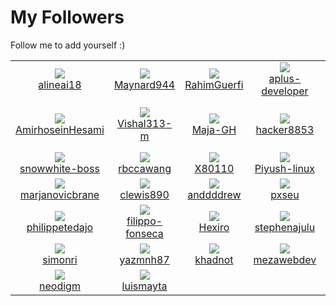 # My Followers
Follow me to add yourself :)
<!--START_SECTION:top-followers-->
<table><tr>
  <td align="center">
    <a href="https://github.com/alineai18">
      <img src="https://avatars.githubusercontent.com/u/93167956?v=4" />
      <br />
      alineai18
    </a> 
  </td>

  <td align="center">
    <a href="https://github.com/Maynard944">
      <img src="https://avatars.githubusercontent.com/u/90311276?v=4" />
      <br />
      Maynard944
    </a> 
  </td>

  <td align="center">
    <a href="https://github.com/RahimGuerfi">
      <img src="https://avatars.githubusercontent.com/u/89612748?v=4" />
      <br />
      RahimGuerfi
    </a> 
  </td>

  <td align="center">
    <a href="https://github.com/aplus-developer">
      <img src="https://avatars.githubusercontent.com/u/89198066?v=4" />
      <br />
      aplus-developer
    </a> 
  </td>

  <td align="center">
    <a href="https://github.com/ksenginew">
      <img src="https://avatars.githubusercontent.com/u/89186091?v=4" />
      <br />
      ksenginew
    </a> 
  </td>

  <td align="center">
    <a href="https://github.com/22940dev">
      <img src="https://avatars.githubusercontent.com/u/88142969?v=4" />
      <br />
      22940dev
    </a> 
  </td></tr>
<tr>
  <td align="center">
    <a href="https://github.com/AmirhoseinHesami">
      <img src="https://avatars.githubusercontent.com/u/86534843?v=4" />
      <br />
      AmirhoseinHesami
    </a> 
  </td>

  <td align="center">
    <a href="https://github.com/Vishal313-m">
      <img src="https://avatars.githubusercontent.com/u/85690685?v=4" />
      <br />
      Vishal313-m
    </a> 
  </td>

  <td align="center">
    <a href="https://github.com/Maja-GH">
      <img src="https://avatars.githubusercontent.com/u/83886841?v=4" />
      <br />
      Maja-GH
    </a> 
  </td>

  <td align="center">
    <a href="https://github.com/hacker8853">
      <img src="https://avatars.githubusercontent.com/u/76920935?v=4" />
      <br />
      hacker8853
    </a> 
  </td>

  <td align="center">
    <a href="https://github.com/Strezless-Musick-Metadata">
      <img src="https://avatars.githubusercontent.com/u/74866389?v=4" />
      <br />
      Strezless-Musick-Metadata
    </a> 
  </td>

  <td align="center">
    <a href="https://github.com/SatinWuker">
      <img src="https://avatars.githubusercontent.com/u/74630829?v=4" />
      <br />
      SatinWuker
    </a> 
  </td></tr>
<tr>
  <td align="center">
    <a href="https://github.com/snowwhite-boss">
      <img src="https://avatars.githubusercontent.com/u/74522790?v=4" />
      <br />
      snowwhite-boss
    </a> 
  </td>

  <td align="center">
    <a href="https://github.com/rbccawang">
      <img src="https://avatars.githubusercontent.com/u/73043927?v=4" />
      <br />
      rbccawang
    </a> 
  </td>

  <td align="center">
    <a href="https://github.com/X80110">
      <img src="https://avatars.githubusercontent.com/u/72877008?v=4" />
      <br />
      X80110
    </a> 
  </td>

  <td align="center">
    <a href="https://github.com/Piyush-linux">
      <img src="https://avatars.githubusercontent.com/u/72852842?v=4" />
      <br />
      Piyush-linux
    </a> 
  </td>

  <td align="center">
    <a href="https://github.com/mdmasrur">
      <img src="https://avatars.githubusercontent.com/u/71648280?v=4" />
      <br />
      mdmasrur
    </a> 
  </td>

  <td align="center">
    <a href="https://github.com/am-miracle">
      <img src="https://avatars.githubusercontent.com/u/67763875?v=4" />
      <br />
      am-miracle
    </a> 
  </td></tr>
<tr>
  <td align="center">
    <a href="https://github.com/marjanovicbrane">
      <img src="https://avatars.githubusercontent.com/u/61464267?v=4" />
      <br />
      marjanovicbrane
    </a> 
  </td>

  <td align="center">
    <a href="https://github.com/clewis890">
      <img src="https://avatars.githubusercontent.com/u/60119523?v=4" />
      <br />
      clewis890
    </a> 
  </td>

  <td align="center">
    <a href="https://github.com/anddddrew">
      <img src="https://avatars.githubusercontent.com/u/59238070?v=4" />
      <br />
      anddddrew
    </a> 
  </td>

  <td align="center">
    <a href="https://github.com/pxseu">
      <img src="https://avatars.githubusercontent.com/u/57842793?v=4" />
      <br />
      pxseu
    </a> 
  </td>

  <td align="center">
    <a href="https://github.com/arjunks2112">
      <img src="https://avatars.githubusercontent.com/u/56349056?v=4" />
      <br />
      arjunks2112
    </a> 
  </td>

  <td align="center">
    <a href="https://github.com/ryihan">
      <img src="https://avatars.githubusercontent.com/u/54474184?v=4" />
      <br />
      ryihan
    </a> 
  </td></tr>
<tr>
  <td align="center">
    <a href="https://github.com/philippetedajo">
      <img src="https://avatars.githubusercontent.com/u/49923201?v=4" />
      <br />
      philippetedajo
    </a> 
  </td>

  <td align="center">
    <a href="https://github.com/filippo-fonseca">
      <img src="https://avatars.githubusercontent.com/u/48065878?v=4" />
      <br />
      filippo-fonseca
    </a> 
  </td>

  <td align="center">
    <a href="https://github.com/Hexiro">
      <img src="https://avatars.githubusercontent.com/u/42787085?v=4" />
      <br />
      Hexiro
    </a> 
  </td>

  <td align="center">
    <a href="https://github.com/stephenajulu">
      <img src="https://avatars.githubusercontent.com/u/42298053?v=4" />
      <br />
      stephenajulu
    </a> 
  </td>

  <td align="center">
    <a href="https://github.com/silvesterwali">
      <img src="https://avatars.githubusercontent.com/u/40487188?v=4" />
      <br />
      silvesterwali
    </a> 
  </td>

  <td align="center">
    <a href="https://github.com/migueravila">
      <img src="https://avatars.githubusercontent.com/u/35583825?v=4" />
      <br />
      migueravila
    </a> 
  </td></tr>
<tr>
  <td align="center">
    <a href="https://github.com/simonri">
      <img src="https://avatars.githubusercontent.com/u/25769699?v=4" />
      <br />
      simonri
    </a> 
  </td>

  <td align="center">
    <a href="https://github.com/yazmnh87">
      <img src="https://avatars.githubusercontent.com/u/25097299?v=4" />
      <br />
      yazmnh87
    </a> 
  </td>

  <td align="center">
    <a href="https://github.com/khadnot">
      <img src="https://avatars.githubusercontent.com/u/20587222?v=4" />
      <br />
      khadnot
    </a> 
  </td>

  <td align="center">
    <a href="https://github.com/mezawebdev">
      <img src="https://avatars.githubusercontent.com/u/18473007?v=4" />
      <br />
      mezawebdev
    </a> 
  </td>

  <td align="center">
    <a href="https://github.com/Magicianred">
      <img src="https://avatars.githubusercontent.com/u/4624113?v=4" />
      <br />
      Magicianred
    </a> 
  </td>

  <td align="center">
    <a href="https://github.com/Randagio13">
      <img src="https://avatars.githubusercontent.com/u/3518596?v=4" />
      <br />
      Randagio13
    </a> 
  </td></tr>
<tr>
  <td align="center">
    <a href="https://github.com/neodigm">
      <img src="https://avatars.githubusercontent.com/u/3151842?v=4" />
      <br />
      neodigm
    </a> 
  </td>

  <td align="center">
    <a href="https://github.com/luismayta">
      <img src="https://avatars.githubusercontent.com/u/833664?v=4" />
      <br />
      luismayta
    </a> 
  </td></tr></table>
<!--END_SECTION:top-followers-->
